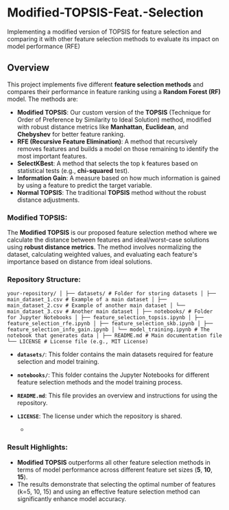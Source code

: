 # Modified-TOPSIS-Feat.-Selection
Implementing a modified version of TOPSIS for feature selection and comparing it with other feature selection methods to evaluate its impact on model performance (RFE)

## Overview

This project implements five different **feature selection methods** and compares their performance in feature ranking using a **Random Forest (RF)** model. The methods are:

- **Modified TOPSIS**: Our custom version of the **TOPSIS** (Technique for Order of Preference by Similarity to Ideal Solution) method, modified with robust distance metrics like **Manhattan**, **Euclidean**, and **Chebyshev** for better feature ranking.
- **RFE (Recursive Feature Elimination)**: A method that recursively removes features and builds a model on those remaining to identify the most important features.
- **SelectKBest**: A method that selects the top k features based on statistical tests (e.g., **chi-squared** test).
- **Information Gain**: A measure based on how much information is gained by using a feature to predict the target variable.
- **Normal TOPSIS**: The traditional **TOPSIS** method without the robust distance adjustments.

### Modified TOPSIS:
The **Modified TOPSIS** is our proposed feature selection method where we calculate the distance between features and ideal/worst-case solutions using **robust distance metrics**. The method involves normalizing the dataset, calculating weighted values, and evaluating each feature's importance based on distance from ideal solutions.

### Repository Structure:
```text
your-repository/ │ ├── datasets/ # Folder for storing datasets │ ├── main_dataset_1.csv # Example of a main dataset │ ├── main_dataset_2.csv # Example of another main dataset │ └── main_dataset_3.csv # Another main dataset │ ├── notebooks/ # Folder for Jupyter Notebooks │ ├── feature_selection_topsis.ipynb │ ├── feature_selection_rfe.ipynb │ ├── feature_selection_skb.ipynb │ ├── feature_selection_info_gain.ipynb │ └── model_training.ipynb # The notebook that generates data │ ├── README.md # Main documentation file └── LICENSE # License file (e.g., MIT License)
```

- **`datasets/`**: This folder contains the main datasets required for feature selection and model training.
- **`notebooks/`**: This folder contains the Jupyter Notebooks for different feature selection methods and the model training process.
- **`README.md`**: This file provides an overview and instructions for using the repository.
- **`LICENSE`**: The license under which the repository is shared.

  - 
### Result Highlights:
- **Modified TOPSIS** outperforms all other feature selection methods in terms of model performance across different feature set sizes (**5**, **10**, **15**).
- The results demonstrate that selecting the optimal number of features (k=5, 10, 15) and using an effective feature selection method can significantly enhance model accuracy.
